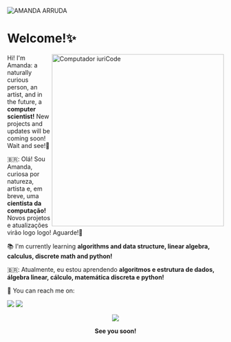 ![AMANDA ARRUDA](https://user-images.githubusercontent.com/66084295/172268866-9bf655f9-4764-4c65-b153-a660156e09ad.png)
# **Welcome!✨**

<img src="https://raw.githubusercontent.com/MicaelliMedeiros/micaellimedeiros/master/image/computer-illustration.png" min-width="400px" max-width="400px" width="400px" align="right" alt="Computador iuriCode">
 
  Hi! I'm Amanda: a naturally curious person, an artist, and in the future, a **computer scientist!**
  New projects and updates will be coming soon! Wait and see!🎇
  
  🇧🇷: Olá! Sou Amanda, curiosa por natureza, artista e, em breve, uma **cientista da computação!**
  Novos projetos e atualizações virão logo logo! Aguarde!🎇

  📚 I'm currently learning **algorithms and data structure, linear algebra, calculus, discrete math and python!**
  
  🇧🇷: Atualmente, eu estou aprendendo **algoritmos e estrutura de dados, álgebra linear, cálculo, matemática discreta e python!**

  💌 You can reach me on:


<p align="left">
  <a href="mailto:amandaarrudamelo@gmail.com" alt="Gmail">
  <img src="https://img.shields.io/badge/-Gmail-61169c?style=flat-square&labelColor=61169c&logo=gmail&logoColor=white&link=mailto:amandaarrudamelo@gmail.com" /></a>

  <a href="https://www.linkedin.com/in/amandaarrudamelo/" alt="Linkedin">
  <img src="https://img.shields.io/badge/-Linkedin-61169c?style=flat-square&logo=Linkedin&logoColor=white&link=https://www.linkedin.com/in/amandaarrudamelo/" /></a>
<!--
  <a href="https://contate.me/amandaarruda" alt="WhatsApp">
  <img src="https://img.shields.io/badge/-WhatsApp-61169c?style=flat-square&labelColor=61169c&logo=whatsapp&logoColor=white&link=https://contate.me/amandaarruda"/></a>
  -->
  
 </p>
 
<p align="center">
<img src= "https://c.tenor.com/6_-osAtLuHUAAAAi/wave-cute.gif"> 
 </p>
<p align="center">
  <strong>See you soon!</strong>
</p>
